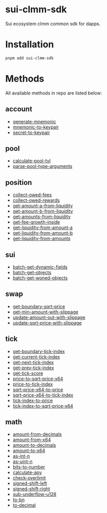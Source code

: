 # sui-clmm-sdk

Sui ecosystem clmm common sdk for dapps.

# Installation

```bash
pnpm add sui-clmm-sdk
```

# Methods

All available methods in repo are listed below:

<!-- methods start -->

## account

- [generate-mnemonic](src/account/generate-mnemonic.ts)
- [mnemonic-to-keypair](src/account/mnemonic-to-keypair.ts)
- [secret-to-keypair](src/account/secret-to-keypair.ts)

## pool

- [calculate-pool-tvl](src/pool/calculate-pool-tvl.ts)
- [parse-pool-type-arguments](src/pool/parse-pool-type-arguments.ts)

## position

- [collect-owed-fees](src/position/collect-owed-fees.ts)
- [collect-owed-rewards](src/position/collect-owed-rewards.ts)
- [get-amount-a-from-liquidity](src/position/get-amount-a-from-liquidity.ts)
- [get-amount-b-from-liquidity](src/position/get-amount-b-from-liquidity.ts)
- [get-amounts-from-liquidity](src/position/get-amounts-from-liquidity.ts)
- [get-fee-growth-inside](src/position/get-fee-growth-inside.ts)
- [get-liquidity-from-amount-a](src/position/get-liquidity-from-amount-a.ts)
- [get-liquidity-from-amount-b](src/position/get-liquidity-from-amount-b.ts)
- [get-liquidity-from-amounts](src/position/get-liquidity-from-amounts.ts)

## sui

- [batch-get-dynamic-fields](src/sui/batch-get-dynamic-fields.ts)
- [batch-get-objects](src/sui/batch-get-objects.ts)
- [batch-get-woned-objects](src/sui/batch-get-woned-objects.ts)

## swap

- [get-boundary-sqrt-price](src/swap/get-boundary-sqrt-price.ts)
- [get-min-amount-with-slippage](src/swap/get-min-amount-with-slippage.ts)
- [update-amount-out-with-slippage](src/swap/update-amount-out-with-slippage.ts)
- [update-sqrt-price-with-slippage](src/swap/update-sqrt-price-with-slippage.ts)

## tick

- [get-boundary-tick-index](src/tick/get-boundary-tick-index.ts)
- [get-current-tick-index](src/tick/get-current-tick-index.ts)
- [get-next-tick-index](src/tick/get-next-tick-index.ts)
- [get-prev-tick-index](src/tick/get-prev-tick-index.ts)
- [get-tick-score](src/tick/get-tick-score.ts)
- [price-to-sqrt-price-x64](src/tick/price-to-sqrt-price-x64.ts)
- [price-to-tick-index](src/tick/price-to-tick-index.ts)
- [sqrt-price-x64-to-price](src/tick/sqrt-price-x64-to-price.ts)
- [sqrt-price-x64-to-tick-index](src/tick/sqrt-price-x64-to-tick-index.ts)
- [tick-index-to-price](src/tick/tick-index-to-price.ts)
- [tick-index-to-sqrt-price-x64](src/tick/tick-index-to-sqrt-price-x64.ts)

## math

- [amount-from-decimals](src/math/amount-from-decimals.ts)
- [amount-from-x64](src/math/amount-from-x64.ts)
- [amount-to-decimals](src/math/amount-to-decimals.ts)
- [amount-to-x64](src/math/amount-to-x64.ts)
- [as-int-n](src/math/as-int-n.ts)
- [as-uint-n](src/math/as-uint-n.ts)
- [bits-to-number](src/math/bits-to-number.ts)
- [calculate-apy](src/math/calculate-apy.ts)
- [check-overlimit](src/math/check-overlimit.ts)
- [signed-shift-left](src/math/signed-shift-left.ts)
- [signed-shift-right](src/math/signed-shift-right.ts)
- [sub-underflow-u128](src/math/sub-underflow-u128.ts)
- [to-bn](src/math/to-bn.ts)
- [to-decimal](src/math/to-decimal.ts)
<!-- methods end -->
